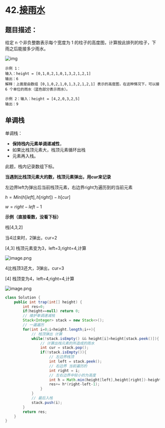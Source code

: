 # 42.[接雨水](https://leetcode-cn.com/problems/trapping-rain-water)

## 题目描述：

给定 n 个非负整数表示每个宽度为 1 的柱子的高度图，计算按此排列的柱子，下雨之后能接多少雨水。

![img](https://assets.leetcode-cn.com/aliyun-lc-upload/uploads/2018/10/22/rainwatertrap.png) 

~~~
示例 1：
输入：height = [0,1,0,2,1,0,1,3,2,1,2,1]
输出：6
解释：上面是由数组 [0,1,0,2,1,0,1,3,2,1,2,1] 表示的高度图，在这种情况下，可以接 6 个单位的雨水（蓝色部分表示雨水）。 

示例 2：输入：height = [4,2,0,3,2,5]
输出：9
~~~

## 单调栈

单调栈：

- **保持栈内元素单调递减性**，
- 如果比栈顶元素大，栈顶元素循环出栈
- 元素再入栈。

此题，栈内记录数组下标。

**当遇到比栈顶元素大的数，栈顶元素弹出，用cur来记录**

左边界left为弹出后当前栈顶元素，右边界right为遍历到的当前元素

$h=Min(h[left],h[right])-h[cur]$

$w=right-left-1$

**示例（直接看数，没看下标）**

栈[4,3,2] 

当4过来时，2弹出，cur=2

[4,3] 栈顶元素变为3，left=3,right=4,计算





![image.png](https://pic.leetcode-cn.com/3a812e3ba8322a8addd6870cc04690b761c52f1b8effbcd9cc67f6dc3e8cf2c3-image.png)

4比栈顶3还大，3弹出，cur=3

[4] 栈顶变为4，left=4,right=4,计算

![image.png](https://pic.leetcode-cn.com/236d6cd02def72dcadf1aaa0f7bbbc767da161795d6702523835127002381a0f-image.png) 

 

~~~java
class Solution {
    public int trap(int[] height) {
        int res=0;
        if(height==null) return 0;
        // 维护单调递减栈
        Stack<Integer> stack = new Stack<>();
        // 一遍遍历
        for(int i=0;i<height.length;i++){
            // 栈顶弹出 计算
            while(!stack.isEmpty() && height[i]>height[stack.peek()]){
                // 计算出栈元素的所造成的雨水
                int cur = stack.pop();
                if(!stack.isEmpty()){
                    // 左边界栈顶
                    int left = stack.peek();
                    // 右边界 当前遍历的
                    int right = i;
                    // 左右边界中较小的为高度
                    int h = Math.min(height[left],height[right])-height[cur];
                    res+= h*(right-left-1);
                }
            }
            // 最后入栈
            stack.push(i);
        }
        return res;
    }
}
~~~

